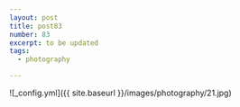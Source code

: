 ```yaml
---
layout: post
title: post83
number: 83
excerpt: to be updated
tags:
  - photography

---
```


![_config.yml]({{ site.baseurl }}/images/photography/21.jpg)